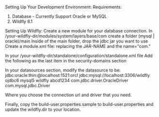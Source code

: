 Setting Up Your Development Environment:
Requirements:
1. Database - Currently Support Oracle or MySQL
2. Wildfly 8.1

Setting Up Wildfly:
Create a new module for your database connection.
In /your-wildfly-dir/modules/system/layers/base/com
create a folder (mysql | oracle)/main
Inside of the main folder, drop the jdbc jar you want to use
Create a module.xml file: replacing the JAR-NAME and the name="com."

<?xml version="1.0" encoding="UTF-8"?>
<module xmlns="urn:jboss:module:1.1" name="com.(mysql | oracle)">
  <resources>
    <resource-root path="JAR-NAME.jar"/>
  </resources>
  <dependencies>
    <module name="javax.api"/>
    <module name="javax.transaction.api"/>
  </dependencies>
</module>

In your /your-wildfly-dir/standalone/configuration/standalone.xml file
Add the following as the last item in the security-domains section
<security-domain name="MathtabolismRealm" cache-type="default">
  <authentication>
    <login-module code="Database" flag="required">
      <module-option name="dsJndiName" value="java:jboss/datasources/MathtabolismDS"/>
      <module-option name="principalsQuery" value="select password from account where username=?"/>
      <module-option name="rolesQuery" value="select role, 'Roles' from account where username=?"/>
      <module-option name="hashAlgorithm" value="SHA-256"/>
	    <module-option name="hashEncoding" value="base64"/>
	    <module-option name="hashCharset" value="UTF-8"/>
    </login-module>
  </authentication>
</security-domain>

In your datasources section, modify the datasource to be:
<datasource jndi-name="java:jboss/datasources/MathtabolismDS" pool-name="MathtabolismDS" enabled="true" use-java-context="true">
  <connection-url>jdbc:oracle:thin:@localhost:1521:orcl</connection-url>
  <connection-url>jdbc:mysql://localhost:3306/wildfly</connection-url>
  <driver>ojdbc6</driver>
  <driver>mysql5</driver>
  <security>
    <user-name>wildfly</user-name>
    <password>abcd1234</password>
  </security>
</datasource>
<drivers>
	<driver name="ojdbc6" module="com.oracle">
	  <xa-datasource-class>com.jdbc.driver.OracleDriver</xa-datasource-class>
	</driver>
	<driver name="mysql5" module="com.mysql">
	  <driver-class>com.mysql.jdbc.Driver</driver-class>
	</driver>
</drives>

Where you choose the connection url and driver that you need.

Finally, copy the build-user.properties.sample to build-user.properties and update the wildfly.dir to your location.
